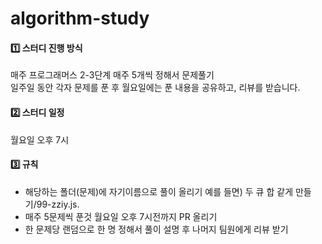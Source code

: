 # algorithm-study

#### 1️⃣ 스터디 진행 방식
매주 프로그래머스 2-3단계 매주 5개씩 정해서 문제풀기  
일주일 동안 각자 문제를 푼 후 월요일에는 푼 내용을 공유하고, 리뷰를 받습니다. 

#### 2️⃣ 스터디 일정
월요일 오후 7시

#### 3️⃣ 규칙 
- 해당하는 폴더(문제)에 자기이름으로 풀이 올리기 예를 들면) 두 큐 합 같게 만들기/99-zziy.js. 
- 매주 5문제씩 푼것 월요일 오후 7시전까지 PR 올리기   
- 한 문제당 랜덤으로 한 명 정해서 풀이 설명 후 나머지 팀원에게 리뷰 받기
